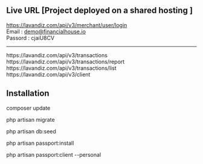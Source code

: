 ## Live URL   [Project deployed on a shared hosting ]<br/>
https://lavandiz.com/api/v3/merchant/user/login
<br/>
Email :  demo@financialhouse.io<br/>
Passord : cjaiU8CV
</br>
<hr/>
https://lavandiz.com/api/v3/transactions <br/>
https://lavandiz.com/api/v3/transactions/report <br/>
https://lavandiz.com/api/v3/transactions/list <br/>
https://lavandiz.com/api/v3/client <br/>

## Installation <br/>

composer update <br/>

php artisan migrate <br/>

php artisan db:seed <br/>

php artisan passport:install <br/>

php artisan passport:client --personal <br/>

